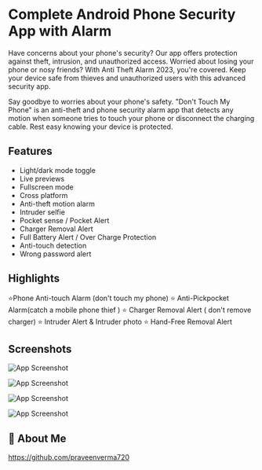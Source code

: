 
# Complete Android Phone Security App with Alarm 

Have concerns about your phone's security? Our app offers protection against theft, intrusion, and unauthorized access. Worried about losing your phone or nosy friends? With Anti Theft Alarm 2023, you're covered. Keep your device safe from thieves and unauthorized users with this advanced security app.

Say goodbye to worries about your phone's safety. "Don't Touch My Phone" is an anti-theft and phone security alarm app that detects any motion when someone tries to touch your phone or disconnect the charging cable. Rest easy knowing your device is protected.


## Features

- Light/dark mode toggle
- Live previews
- Fullscreen mode
- Cross platform
- Anti-theft motion alarm
- Intruder selfie
- Pocket sense / Pocket Alert
- Charger Removal Alert
- Full Battery Alert / Over Charge Protection
- Anti-touch detection
- Wrong password alert

## Highlights
⭐Phone Anti-touch Alarm (don't touch my phone)
⭐ Anti-Pickpocket Alarm(catch a mobile phone thief )
⭐ Charger Removal Alert ( don't remove charger)
⭐ Intruder Alert & Intruder photo
⭐ Hand-Free Removal Alert 

## Screenshots

![App Screenshot](https://play-lh.googleusercontent.com/8wr5s26J6zzwmSnPRvPp522b8Hwpi3gPXsBFobE5eYSUIpBtfIlIQLiM12-whvu6NQ=w5120-h2880-rw)

![App Screenshot](https://play-lh.googleusercontent.com/R-URqLtFctNW7NlcLFffKt6GjiH9lFC8yzCeMDunFSPw2Fa3dTXqfUDdY4cTrShqQDXB=w5120-h2880-rw)

![App Screenshot](https://play-lh.googleusercontent.com/HGHc_VYjdGBxGhKtYcHnn-yvtRQDW91Xu2s24MHTlVUlyAZKYvuFF2z7Qn-_rXxSiQ=w5120-h2880-rw)

![App Screenshot](https://play-lh.googleusercontent.com/qrVKdqfkjIlksFk58zVz2hWQwvaYL01Jj5Py9UPv9ssNzs3lZZUT0URyJC3vJEDgzRs=w5120-h2880-rw)





## 🚀 About Me


https://github.com/praveenverma720


